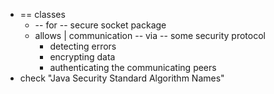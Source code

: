 * == classes 
  * -- for -- secure socket package
  * allows | communication -- via -- some security protocol
    * detecting errors
    * encrypting data
    * authenticating the communicating peers
* check "Java Security Standard Algorithm Names"